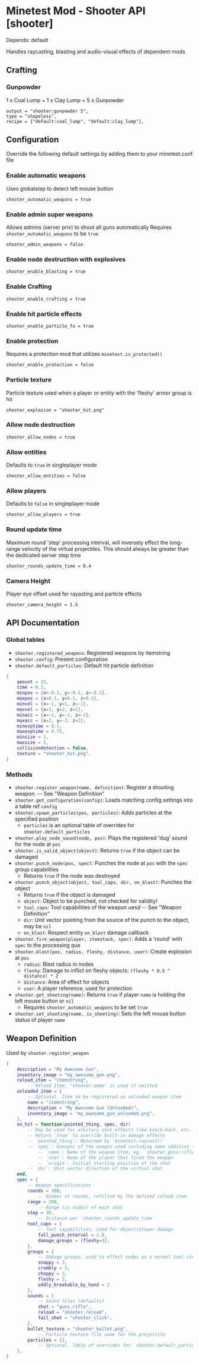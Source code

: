 Minetest Mod - Shooter API [shooter]
====================================

Depends: default

Handles raycasting, blasting and audio-visual effects of dependent mods

Crafting
--------

### Gunpowder

1 x Coal Lump + 1 x Clay Lump = 5 x Gunpowder
```
output = "shooter:gunpowder 5",
type = "shapeless",
recipe = {"default:coal_lump", "default:clay_lump"},
```
Configuration
-------------

Override the following default settings by adding them to your minetest.conf file

### Enable automatic weapons

Uses globalstep to detect left mouse button

`shooter_automatic_weapons = true`

### Enable admin super weapons

Allows admins (server priv) to shoot all guns automatically
Requires `shooter_automatic_weapons` to be `true`

`shooter_admin_weapons = false`

### Enable node destruction with explosives

`shooter_enable_blasting = true`

### Enable Crafting

`shooter_enable_crafting = true`

### Enable hit particle effects

`shooter_enable_particle_fx = true`

### Enable protection

Requires a protection mod that utilizes `minetest.is_protected()`

`shooter_enable_protection = false`

### Particle texture

Particle texture used when a player or entity with the 'fleshy' armor group is hit

`shooter_explosion = "shooter_hit.png"`

### Allow node destruction

`shooter_allow_nodes = true`

### Allow entities

Defaults to `true` in singleplayer mode

`shooter_allow_entities = false`

### Allow players

Defaults to `false` in singleplayer mode

`shooter_allow_players = true`

### Round update time

Maximum round 'step' processing interval, will inversely effect the long-range velocity of the virtual projectiles. This should always be greater than the dedicated server step time

`shooter_rounds_update_time = 0.4`

### Camera Height

Player eye offset used for rayasting and particle effects

`shooter_camera_height = 1.5`

API Documentation
-----------------

### Global tables

* `shooter.registered_weapons`: Registered weapons by itemstring
* `shooter.config`: Present configuration
* `shooter.default_particles`: Default hit particle definition
```Lua
{
	amount = 15,
	time = 0.3,
	minpos = {x=-0.1, y=-0.1, z=-0.1},
	maxpos = {x=0.1, y=0.1, z=0.1},
	minvel = {x=-1, y=1, z=-1},
	maxvel = {x=1, y=2, z=1},
	minacc = {x=-2, y=-2, z=-2},
	maxacc = {x=2, y=-2, z=2},
	minexptime = 0.1,
	maxexptime = 0.75,
	minsize = 1,
	maxsize = 2,
	collisiondetection = false,
	texture = "shooter_hit.png",
}
```
### Methods

* `shooter.register_weapon(name, definition)`: Register a shooting weapon. -- See "Weapon Definition"
* `shooter.get_configuration(config)`: Loads matching config settings into a table ref `config`
* `shooter.spawn_particles(pos, particles)`: Adds particles at the specified position
	* `particles` is an optional table of overrides for `shooter.default_particles`
* `shooter.play_node_sound(node, pos)`: Plays the registered 'dug' sound for the node at `pos`
* `shooter.is_valid_object(object)`: Returns `true` if the object can be damaged
* `shooter.punch_node(pos, spec)`: Punches the node at `pos` with the `spec` group capabilities
	* Returns `true` if the node was destroyed
* `shooter.punch_object(object, tool_caps, dir, on_blast)`: Punches the object
	* Returns `true` if the object is damaged
	* `object`: Object to be punched, not checked for validity!
	* `tool_caps`: Tool capabilities of the weapon uesd -- See "Weapon Definition"
	* `dir`: Unit vector pointing from the source of the punch to the object, may be `nil`
	* `on_blast`: Respect entity `on_blast` damage callback
* `shooter.fire_weapon(player, itemstack, spec)`: Adds a 'round' with `spec` to the processing que
* `shooter.blast(pos, radius, fleshy, distance, user)`: Create explosion at `pos`
	* `radius`: Blast radius in nodes
	* `fleshy`: Damage to inflict on fleshy objects: `(fleshy * 0.5 ^ distance) * 2`
	* `distance`: Area of effect for objects
	* `user`: A player reference, used for protection
* `shooter.get_shooting(name)`: Returns `true` if player `name` is holding the left mouse button or `nil`
	* Requires `shooter_automatic_weapons` to be set `true`
* `shooter.set_shooting(name, is_shooting)`: Sets the left mouse button status of player `name`

Weapon Definition
-----------------

Used by `shooter.register_weapon`

```Lua
{
	description = "My Awesome Gun",
	inventory_image = "my_awesome_gun.png",
	reload_item = "itemstring",
		-- Reload Item, "shooter:ammo" is used if omitted
	unloaded_item = {
		-- Optional. Item to be registered as unloaded weapon item
		name = "itemstring",
		description = "My Awesome Gun (Unloaded)",
		inventory_image = "my_awesome_gun_unloaded.png",
	},
	on_hit = function(pointed_thing, spec, dir)
		-- May be used for arbitary shot effects like knock-back, etc.
		-- Return `true` to override built-in damage effects
		-- `pointed_thing`: Returned by `minetest.raycast()`
		-- `spec`: Gunspec of the weapon used including some addition fields
			-- `name`: Name of the weapon item, eg. `shooter_guns:rifle`
			-- `user`: Name of the player that fired the weapon
			-- `origin`: Initial starting position of the shot
		-- `dir`: Unit vector direction of the virtual shot
	end,
	spec = {
		-- Weapon specifications
		rounds = 100,
			-- Number of rounds, refilled by the defined reload item
		range = 200,
			-- Range (in nodes) of each shot
		step = 30,
			-- Distance per `shooter_rounds_update_time`
		tool_caps = {
			-- Tool capabilities, used for object/player damage
			full_punch_interval = 1.0,
			damage_groups = {fleshy=3},
		},
		groups = {
			-- Damage groups, used to effect nodes as a normal tool item would
			snappy = 3,
			crumbly = 3,
			choppy = 3,
			fleshy = 2,
			oddly_breakable_by_hand = 2
		},
		sounds = {
			-- Sound files (defaults)
			shot = "guns_rifle",
			reload = "shooter_reload",
			fail_shot = "shooter_click",
		},
		bullet_texture = "shooter_bullet.png",
			-- Particle texture file name for the projectile
		particles = {},
			-- Optional. Table of overrides for `shooter.default_particles`
	},
}
```
